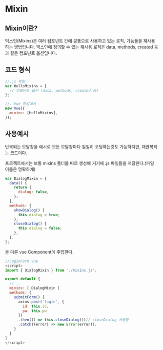 # Mixin

## Mixin이란?

믹스인(Mixins)은 여러 컴포넌트 간에 공통으로 사용하고 있는 로직, 기능들을 재사용하는 방법입니다. 믹스인에 정의할 수 있는 재사용 로직은 data, methods, created 등과 같은 컴포넌트 옵션입니다.

## 코드 형식

```js
//.js 파일
var HelloMixins = {
  // 컴포넌트 옵션 (data, methods, created 등)
};

//. Vue 파일에서
new Vue({
  mixins: [HelloMixins],
});
```

## 사용예시

반복되는 모달창을 예시로 모든 모달창마다 일일히 코딩하는것도 가능하지만, 재반복되는 코드이다.

프로젝트에서는 보통 mixins 폴더를 따로 생성해 거기에 .js 파일들을 저장한다.(파일 이름은 명확하게)

```js
var DialogMixin = {
  data() {
    return {
      dialog: false,
    };
  },
  methods: {
    showDialog() {
      this.dialog = true;
    },
    closeDialog() {
      this.dialog = false;
    },
  },
};
```

을 다른 vue Component에 주입한다.

```js
//LoginForm.vue
<script>
import { DialogMixin } from './mixins.js';

export default {
  // ..
  mixins: [ DialogMixin ]
  methods: {
    submitForm() {
      axios.post('login', {
        id: this.id,
        pw: this.pw
      })
      .then(() => this.closeDialog())// closeDialog 사용함
      .catch((error) => new Error(error));
    }
  }
}
</script>
```
